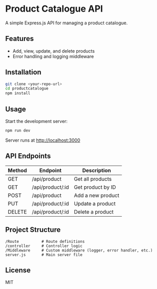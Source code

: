 # Product Catalogue API

A simple Express.js API for managing a product catalogue.

## Features

- Add, view, update, and delete products
- Error handling and logging middleware

## Installation

```bash
git clone <your-repo-url>
cd productcatalogue
npm install
```

## Usage

Start the development server:

```bash
npm run dev
```

Server runs at [http://localhost:3000](http://localhost:3000)

## API Endpoints

| Method | Endpoint             | Description                |
|--------|----------------------|----------------------------|
| GET    | /api/product         | Get all products           |
| GET    | /api/product/:id     | Get product by ID          |
| POST   | /api/product         | Add a new product          |
| PUT    | /api/product/:id     | Update a product           |
| DELETE | /api/product/:id     | Delete a product           |

## Project Structure

```
/Route          # Route definitions
/controller     # Controller logic
/Middleware     # Custom middleware (logger, error handler, etc.)
server.js       # Main server file
```

## License

MIT
